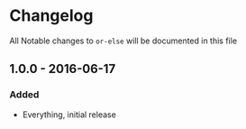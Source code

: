 # Changelog

All Notable changes to `or-else` will be documented in this file

## 1.0.0 - 2016-06-17

### Added
- Everything, initial release
